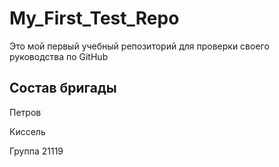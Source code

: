 # My_First_Test_Repo
Это мой первый учебный репозиторий для проверки своего руководства по GitHub

## Состав бригады
Петров

Киссель

Группа 21119
